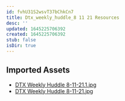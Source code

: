 ```yaml
---
id: fvhU31S2wsvT37bChkCn7
title: Dtx_weekly_huddle_8 11 21 Resources
desc: ''
updated: 1645225706392
created: 1645225706392
stub: false
isDir: true
---
```

## Imported Assets
- [DTX Weekly Huddle 8-11-21.1.jpg](/assets/dtx-weekly-huddle-8-11-21-y4eXYoo5Taem.jpg)
- [DTX Weekly Huddle 8-11-21.jpg](/assets/dtx-weekly-huddle-8-11-21-iucwJNbEAuW5.jpg)
